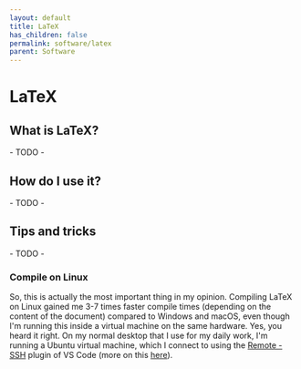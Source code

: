 ```yaml
---
layout: default
title: LaTeX
has_children: false
permalink: software/latex
parent: Software
---
```


# LaTeX

## What is LaTeX?

\- TODO -

## How do I use it?

\- TODO -

## Tips and tricks

\- TODO -

### Compile on Linux

So, this is actually the most important thing in my opinion.
Compiling LaTeX on Linux gained me 3-7 times faster compile times (depending on the content of the document) compared to Windows and macOS, even though I'm running this inside a virtual machine on the same hardware.
Yes, you heard it right.
On my normal desktop that I use for my daily work, I'm running a Ubuntu virtual machine, which I connect to using the [Remote - SSH](https://marketplace.visualstudio.com/items?itemName=ms-vscode-remote.remote-ssh) plugin of VS Code (more on this [here](VSCode.md#remote-ssh)).
